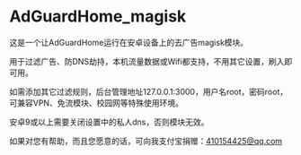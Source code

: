 # AdGuardHome_magisk
这是一个让AdGuardHome运行在安卓设备上的去广告magisk模块。

用于过滤广告、防DNS劫持，本机流量数据或Wifi都支持，不用其它设置，刷入即可用。

如需添加其它过滤规则，后台管理地址127.0.0.1:3000，用户名root，密码root，可兼容VPN、免流模块、校园网等特殊使用环境。 

安卓9或以上需要关闭设置中的私人dns，否则模块无效。

如果对您有帮助，而且您愿意的话，可向我支付宝捐赠：410154425@qq.com
